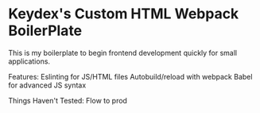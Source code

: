# Keydex's Custom HTML Webpack BoilerPlate

This is my boilerplate to begin frontend development quickly for small applications.

Features:
Eslinting for JS/HTML files
Autobuild/reload with webpack
Babel for advanced JS syntax

Things Haven't Tested:
Flow to prod